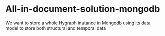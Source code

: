 # All-in-document-solution-mongodb
We want to store a whole Hygraph instance in Mongodb using its data model to store both structural and temporal data
